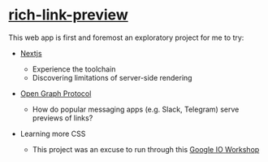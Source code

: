 # [rich-link-preview](https://rich-link-preview.vercel.app/)

This web app is first and foremost an exploratory project for me to try:

- [Nextjs](https://nextjs.org/)

  - Experience the toolchain
  - Discovering limitations of server-side rendering

- [Open Graph Protocol](https://ogp.me/)

  - How do popular messaging apps (e.g. Slack, Telegram) serve previews of links?

- Learning more CSS

  - This project was an excuse to run through this [Google IO Workshop](https://github.com/argyleink/Google-IO-2021-Workshop_User-Adaptive-Interfaces)
